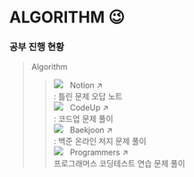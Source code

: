 # ALGORITHM 😉

### 공부 진행 현황
> Algorithm
> > <img src="https://img.shields.io/badge/NOTION-000000?style=flat-square&logo=notion&logoColor=white"/>ㅤNotion  ↗      
> > : 틀린 문제 오답 노트   
> > <img src="https://img.shields.io/badge/CODEUP-blue?style=flat-square&logo=codio&logoColor=white"/>ㅤCodeUp  ↗        
> > : 코드업 문제 풀이    
> > <img src="https://img.shields.io/badge/BAEKJOON-556472?style=flat-square&logo=CodersRank&logoColor=white"/>ㅤBaekjoon  ↗    
> > : 백준 온라인 저지 문제 풀이       
> > <img src="https://img.shields.io/badge/PROGRAMMERS-3A1AB6?style=flat-square&logo=Fauna&logoColor=white"/>ㅤProgrammers  ↗    
> > 프로그래머스 코딩테스트 연습 문제 풀이   
